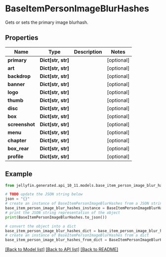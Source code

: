 # BaseItemPersonImageBlurHashes

Gets or sets the primary image blurhash.

## Properties

Name | Type | Description | Notes
------------ | ------------- | ------------- | -------------
**primary** | **Dict[str, str]** |  | [optional] 
**art** | **Dict[str, str]** |  | [optional] 
**backdrop** | **Dict[str, str]** |  | [optional] 
**banner** | **Dict[str, str]** |  | [optional] 
**logo** | **Dict[str, str]** |  | [optional] 
**thumb** | **Dict[str, str]** |  | [optional] 
**disc** | **Dict[str, str]** |  | [optional] 
**box** | **Dict[str, str]** |  | [optional] 
**screenshot** | **Dict[str, str]** |  | [optional] 
**menu** | **Dict[str, str]** |  | [optional] 
**chapter** | **Dict[str, str]** |  | [optional] 
**box_rear** | **Dict[str, str]** |  | [optional] 
**profile** | **Dict[str, str]** |  | [optional] 

## Example

```python
from jellyfin.generated.api_10_11.models.base_item_person_image_blur_hashes import BaseItemPersonImageBlurHashes

# TODO update the JSON string below
json = "{}"
# create an instance of BaseItemPersonImageBlurHashes from a JSON string
base_item_person_image_blur_hashes_instance = BaseItemPersonImageBlurHashes.from_json(json)
# print the JSON string representation of the object
print(BaseItemPersonImageBlurHashes.to_json())

# convert the object into a dict
base_item_person_image_blur_hashes_dict = base_item_person_image_blur_hashes_instance.to_dict()
# create an instance of BaseItemPersonImageBlurHashes from a dict
base_item_person_image_blur_hashes_from_dict = BaseItemPersonImageBlurHashes.from_dict(base_item_person_image_blur_hashes_dict)
```
[[Back to Model list]](../README.md#documentation-for-models) [[Back to API list]](../README.md#documentation-for-api-endpoints) [[Back to README]](../README.md)


